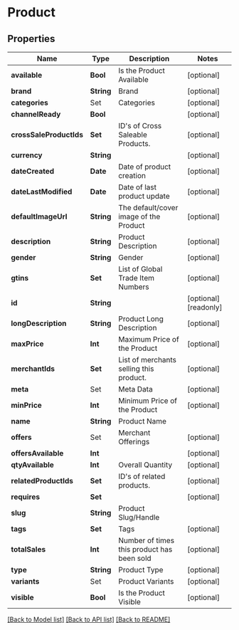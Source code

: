 # Product

## Properties
Name | Type | Description | Notes
------------ | ------------- | ------------- | -------------
**available** | **Bool** | Is the Product Available | [optional] 
**brand** | **String** | Brand | [optional] 
**categories** | Set<Category> | Categories | [optional] 
**channelReady** | **Bool** |  | [optional] 
**crossSaleProductIds** | **Set<String>** | ID&#39;s of Cross Saleable Products. | [optional] 
**currency** | **String** |  | [optional] 
**dateCreated** | **Date** | Date of product creation | [optional] 
**dateLastModified** | **Date** | Date of last product update | [optional] 
**defaultImageUrl** | **String** | The default/cover image of the Product | [optional] 
**description** | **String** | Product Description | [optional] 
**gender** | **String** | Gender | [optional] 
**gtins** | **Set<String>** | List of Global Trade Item Numbers | [optional] 
**id** | **String** |  | [optional] [readonly] 
**longDescription** | **String** | Product Long Description | [optional] 
**maxPrice** | **Int** | Maximum Price of the Product | [optional] 
**merchantIds** | **Set<Int>** | List of merchants selling this product. | [optional] 
**meta** | Set<Meta> | Meta Data | [optional] 
**minPrice** | **Int** | Minimum Price of the Product | [optional] 
**name** | **String** | Product Name | 
**offers** | Set<Offer> | Merchant Offerings | [optional] 
**offersAvailable** | **Int** |  | [optional] 
**qtyAvailable** | **Int** | Overall Quantity | [optional] 
**relatedProductIds** | **Set<String>** | ID&#39;s of related products. | [optional] 
**requires** | **Set<String>** |  | [optional] 
**slug** | **String** | Product Slug/Handle | 
**tags** | **Set<String>** | Tags | [optional] 
**totalSales** | **Int** | Number of times this product has been sold | [optional] 
**type** | **String** | Product Type | [optional] 
**variants** | Set<ProductVariant> | Product Variants | [optional] 
**visible** | **Bool** | Is the Product Visible | [optional] 

[[Back to Model list]](../README.md#documentation-for-models) [[Back to API list]](../README.md#documentation-for-api-endpoints) [[Back to README]](../README.md)


